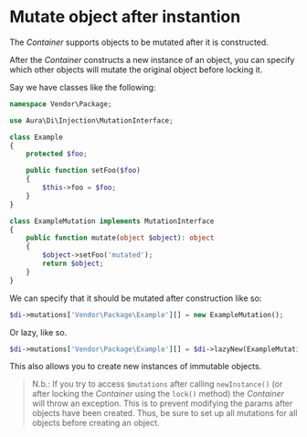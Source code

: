 # Mutate object after instantion

The _Container_ supports objects to be mutated after it is constructed.

After the _Container_ constructs a new instance of an object, you can specify which other objects will mutate the original object before locking it.

Say we have classes like the following:

```php
namespace Vendor\Package;

use Aura\Di\Injection\MutationInterface;

class Example
{
    protected $foo;

    public function setFoo($foo)
    {
        $this->foo = $foo;
    }
}

class ExampleMutation implements MutationInterface
{
    public function mutate(object $object): object
    {
        $object->setFoo('mutated');
        return $object;
    }
}
```

We can specify that it should be mutated after construction like so:

```php
$di->mutations['Vendor\Package\Example'][] = new ExampleMutation();
```

Or lazy, like so.

```php
$di->mutations['Vendor\Package\Example'][] = $di->lazyNew(ExampleMutation::class);
```

This also allows you to create new instances of immutable objects.

> N.b.: If you try to access `$mutations` after calling `newInstance()` (or after locking the _Container_ using the `lock()` method) the _Container_ will throw an exception. This is to prevent modifying the params after objects have been created. Thus, be sure to set up all mutations for all objects before creating an object.
